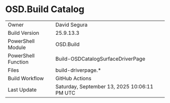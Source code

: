 ﻿# OSD.Build Catalog

| | |
|-|-|
| Owner | David Segura |
| Build Version | 25.9.13.3 |
| PowerShell Module | OSD.Build |
| PowerShell Function | Build-OSDCatalogSurfaceDriverPage |
| Files | build-driverpage.* |
| Build Workflow | GitHub Actions |
| Last Update | Saturday, September 13, 2025 10:06:11 PM UTC |
